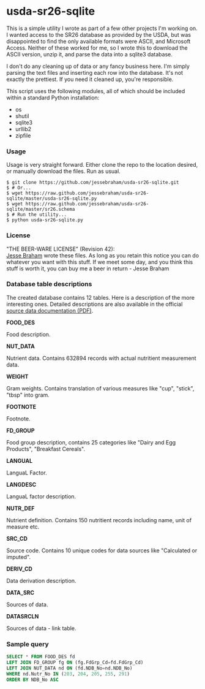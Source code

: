 usda-sr26-sqlite
================

This is a simple utility I wrote as part of a few other projects I'm working
on.  I wanted access to the SR26 database as provided by the USDA, but
was disappointed to find the only available formats were ASCII, and
Microsoft Access.  Neither of these worked for me, so I wrote this to
download the ASCII version, unzip it, and parse the data into a sqlite3
database.  

I don't do any cleaning up of data or any fancy business here.  I'm simply
parsing the text files and inserting each row into the database.  It's not
exactly the prettiest.  If you need it cleaned up, you're responsible.  

This script uses the following modules, all of which should be included
within a standard Python installation:
- os
- shutil
- sqlite3
- urllib2
- zipfile

### Usage
Usage is very straight forward.  Either clone the repo to the location
desired, or manually download the files.  Run as usual.

    $ git clone https://github.com/jessebraham/usda-sr26-sqlite.git
    $ # Or...
    $ wget https://raw.github.com/jessebraham/usda-sr26-sqlite/master/usda-sr26-sqlite.py
    $ wget https://raw.github.com/jessebraham/usda-sr26-sqlite/master/sr26.schema
    $ # Run the utility...
    $ python usda-sr26-sqlite.py

### License
"THE BEER-WARE LICENSE" (Revision 42):  
[Jesse Braham](https://github.com/jessebraham) wrote these files. As long as you retain this notice you
can do whatever you want with this stuff. If we meet some day, and you think
this stuff is worth it, you can buy me a beer in return - Jesse Braham

### Database table descriptions

The created database contains 12 tables. Here is a description of the more interesting ones.
Detailed descriptions are also available in the official [source data documentation (PDF)](https://www.ars.usda.gov/SP2UserFiles/Place/12354500/Data/SR26/sr26_doc.pdf).

**FOOD_DES**

Food description.

**NUT_DATA**

Nutrient data. Contains 632894 records with actual nutritient measurement data.

**WEIGHT**

Gram weights. Contains translation of various measures like "cup", "stick", "tbsp" into gram.

**FOOTNOTE**

Footnote.

**FD_GROUP**

Food group description, contains 25 categories like "Dairy and Egg Products", "Breakfast Cereals".

**LANGUAL**

LanguaL Factor.

**LANGDESC**

LanguaL factor description.

**NUTR_DEF**

Nutrient definition. Contains 150 nutritient records including name, unit of measure etc.

**SRC_CD**

Source code. Contains 10 unique codes for data sources like "Calculated or imputed".

**DERIV_CD**

Data derivation description.

**DATA_SRC**

Sources of data.

**DATASRCLN**

Sources of data - link table.

### Sample query

```sql
SELECT * FROM FOOD_DES fd
LEFT JOIN FD_GROUP fg ON (fg.FdGrp_Cd=fd.FdGrp_Cd)
LEFT JOIN NUT_DATA nd ON (fd.NDB_No=nd.NDB_No)
WHERE nd.Nutr_No IN (203, 204, 205, 255, 291)
ORDER BY NDB_No ASC
```
